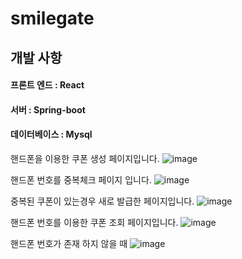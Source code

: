 # smilegate

## 개발 사항
####  프론트 엔드 : React
####  서버 : Spring-boot
####  데이터베이스 : Mysql

핸드폰을 이용한 쿠폰 생성 페이지입니다.
![image](https://user-images.githubusercontent.com/46953352/122672548-feb76280-d206-11eb-8917-d8338f8fe277.png)

핸드폰 번호를 중복체크 페이지 입니다.
![image](https://user-images.githubusercontent.com/46953352/122672569-21497b80-d207-11eb-8f42-451283c5a2a2.png)

중복된 쿠폰이 있는경우 새로 발급한 페이지입니다.
![image](https://user-images.githubusercontent.com/46953352/122672706-fb70a680-d207-11eb-8a0c-2dc613d1d9bc.png)

핸드폰 번호를 이용한 쿠폰 조회 페이지입니다.
![image](https://user-images.githubusercontent.com/46953352/122672593-41793a80-d207-11eb-9caf-0ccc7b40e3bd.png)

핸드폰 번호가 존재 하지 않을 때 
![image](https://user-images.githubusercontent.com/46953352/122672599-505fed00-d207-11eb-8e41-21df883de699.png)



